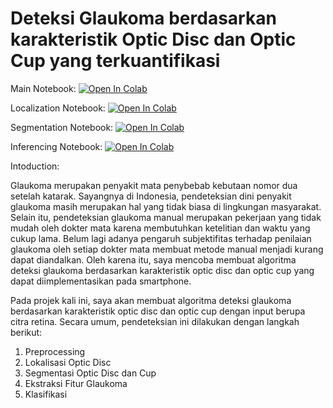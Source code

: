 # Deteksi Glaukoma berdasarkan karakteristik Optic Disc dan Optic Cup yang terkuantifikasi 
Main Notebook:
[![Open In Colab](https://colab.research.google.com/assets/colab-badge.svg)](https://colab.research.google.com/github/anasnafis77/Deteksi-Glaukoma/blob/main/Notebooks/Main_notebook.ipynb)

Localization Notebook:
[![Open In Colab](https://colab.research.google.com/assets/colab-badge.svg)](https://colab.research.google.com/github/anasnafis77/Deteksi-Glaukoma/blob/main/Notebooks/Localization_Notebook.ipynb)

Segmentation Notebook:
[![Open In Colab](https://colab.research.google.com/assets/colab-badge.svg)](https://colab.research.google.com/github/anasnafis77/Deteksi-Glaukoma/blob/main/Notebooks/Segmentation_notebook.ipynb)

Inferencing Notebook:
[![Open In Colab](https://colab.research.google.com/assets/colab-badge.svg)](https://colab.research.google.com/github/anasnafis77/Deteksi-Glaukoma/blob/main/Notebooks/Inferencing_notebook.ipynb)

Intoduction:

Glaukoma merupakan penyakit mata penybebab kebutaan nomor dua setelah katarak. Sayangnya di Indonesia, pendeteksian dini penyakit glaukoma masih merupakan hal yang tidak biasa di lingkungan masyarakat. Selain itu, pendeteksian glaukoma manual merupakan pekerjaan yang tidak mudah oleh dokter mata karena membutuhkan ketelitian dan waktu yang cukup lama. Belum lagi adanya pengaruh subjektifitas terhadap penilaian glaukoma oleh setiap dokter mata membuat metode manual menjadi kurang dapat diandalkan. Oleh karena itu, saya mencoba membuat algoritma deteksi glaukoma berdasarkan karakteristik optic disc dan optic cup yang dapat diimplementasikan pada smartphone. 

Pada projek kali ini, saya akan membuat algoritma deteksi glaukoma berdasarkan karakteristik optic disc dan optic cup dengan input berupa citra retina. Secara umum, pendeteksian ini dilakukan dengan langkah berikut:
1. Preprocessing
2. Lokalisasi Optic Disc
3. Segmentasi Optic Disc dan Cup
4. Ekstraksi Fitur Glaukoma
5. Klasifikasi
 

